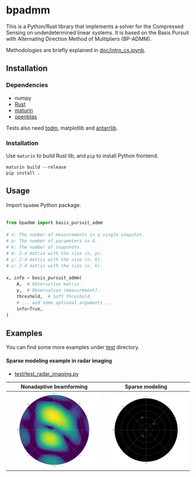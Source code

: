 # bpadmm

This is a Python/Rust library that implements a solver for the Compressed Sensing on underdetermined linear systems. It is based on the Basis Pursuit with Alternating Direction Method of Multipliers (BP-ADMM).

Methodologies are briefly explained in [doc/intro_cs.ipynb](doc/intro_cs.ipynb).

## Installation 

### Dependencies

- numpy
- [Rust](https://www.rust-lang.org/tools/install)
- [maturin](https://github.com/PyO3/maturin)
- [openblas](https://github.com/OpenMathLib/OpenBLAS)

Tests also need [tqdm](https://github.com/tqdm/tqdm), matplotlib and [antarrlib](https://github.com/taishi-hashimoto/python-antarrlib).

### Installation

Use `maturin` to build Rust lib, and `pip` to install Python frontend.

```
maturin build --release
pip install .
```

## Usage

Import `bpadmm` Python package.

```Python

from bpadmm import basis_pursuit_admm

# n: The number of measurements in a single snapshot.
# p: The number of parameters in A.
# k: The number of snapshots.
# A: 2-d matrix with the size (n, p).
# y: 2-d matrix with the size (n, k).
# x: 2-d matrix with the size (n, k).

x, info = basis_pursuit_admm(
    A,  # Observation matrix.
    y,  # Observation (measurement).
    threshold,  # Soft threshold.
    # ... and some optional arguments ...
    info=True,
)

```

## Examples

You can find some more examples under [test](./test) directory.

#### Sparse modeling example in radar imaging

- [test/test_radar_imaging.py](test/test_radar_imaging.py)  

|Nonadaptive beamforming                       |Sparse modeling                         |
|----------------------------------------------|----------------------------------------|
|![nonadaptive](doc/bpadmm_fourier_imaging.png)|![bpadmm](doc/bpadmm_sparse_imaging.png)|


